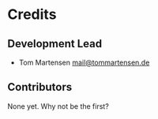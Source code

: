 # Credits

## Development Lead

* Tom Martensen <mail@tommartensen.de>

## Contributors

None yet. Why not be the first?
